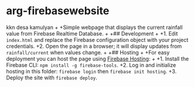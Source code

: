 # arg-firebasewebsite
kkn desa kamulyan
+
+Simple webpage that displays the current rainfall value from Firebase Realtime Database.
+
+## Development
+
+1. Edit `index.html` and replace the Firebase configuration object with your project credentials.
+2. Open the page in a browser; it will display updates from `rainfall/current` when values change.
+
+## Hosting
+
+For easy deployment you can host the page using [Firebase Hosting](https://firebase.google.com/docs/hosting):
+
+1. Install the Firebase CLI: `npm install -g firebase-tools`.
+2. Log in and initialize hosting in this folder: `firebase login` then `firebase init hosting`.
+3. Deploy the site with `firebase deploy`.
